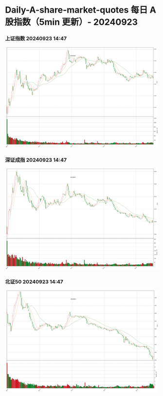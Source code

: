 
# Daily-A-share-market-quotes 每日 A 股指数（5min 更新）- 20240923

### 上证指数 20240923 14:47
![](./fig/2024/9/20240923-sh000001.png)

### 深证成指 20240923 14:47
![](./fig/2024/9/20240923-sz399001.png)

### 北证50 20240923 14:47
![](./fig/2024/9/20240923-bj899050.png)
